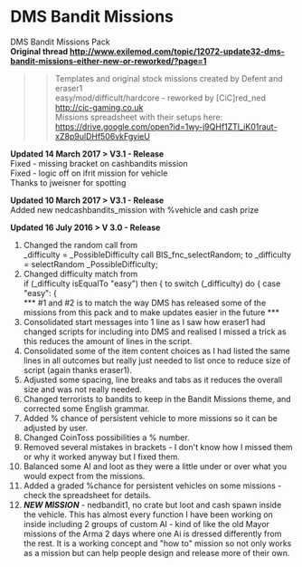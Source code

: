 # DMS Bandit Missions
DMS Bandit Missions Pack<br>
<b> Original thread http://www.exilemod.com/topic/12072-update32-dms-bandit-missions-either-new-or-reworked/?page=1 </b><br>
>>	Templates and original stock missions created by Defent and eraser1<br>
>>	easy/mod/difficult/hardcore - reworked by [CiC]red_ned http://cic-gaming.co.uk<br>
>>	Missions spreadsheet with their setups here: https://drive.google.com/open?id=1wy-j9QHf1ZTl_iK01raut-xZ8p9ulDHf506vkFgyieU <br>
>>>>>>>>>>>>>>>>>>>>>>>>>>>>>>>>>>>>>>>>>>>>>>>>>>>>>>>>>>>>>>>>>>>>>>>>>>>>>>>>>

<b>Updated 14 March 2017 > V3.1 - Release</b><br>
Fixed - missing bracket on cashbandits mission <br>
Fixed - logic off on ifrit mission for vehicle <br>
Thanks to jweisner for spotting <br>

<b>Updated 10 March 2017 > V3.1 - Release</b><br>
Added new nedcashbandits_mission with %vehicle and cash prize <br>

<b>Updated 16 July 2016 > V 3.0 - Release</b><br>
1. Changed the random call from <br>
_difficulty = _PossibleDifficulty call BIS_fnc_selectRandom;
to
_difficulty = selectRandom _PossibleDifficulty;<br>
2. Changed difficulty match from <br>
if (_difficulty isEqualTo "easy") then {
to
switch (_difficulty) do
{	case "easy":	{<br>
*** #1 and #2 is to match the way DMS has released some of the missions from this pack and to make updates easier in the future ***<br>
3. Consolidated start messages into 1 line as I saw how eraser1 had changed scripts for including into DMS and realised I missed a trick as this reduces the amount of lines in the script.<br>
4. Consolidated some of the item content choices as I had listed the same lines in all outcomes but really just needed to list once to reduce size of script (again thanks eraser1).<br>
5. Adjusted some spacing, line breaks and tabs as it reduces the overall size and was not really needed.<br>
6. Changed terrorists to bandits to keep in the Bandit Missions theme, and corrected some English grammar.<br>
7. Added % chance of persistent vehicle to more missions so it can be adjusted by user.
8. Changed CoinToss possibilities a % number.<br>
9. Removed several mistakes in brackets - I don't know how I missed them or why it worked anyway but I fixed them.<br>
10. Balanced some AI and loot as they were a little under or over what you would expect from the missions.<br>
11. Added a graded %chance for persistent vehicles on some missions - check the spreadsheet for details.<br>
12. ***NEW MISSION*** - nedbandit1, no crate but loot and cash spawn inside the vehicle. This has almost every function I have been working on inside including 2 groups of custom AI - kind of like the old Mayor missions of the Arma 2 days where one Ai is dressed differently from the rest. It is a working concept and "how to" mission so not only works as a mission but can help people design and release more of their own.<br>
